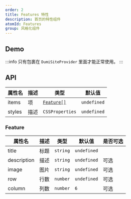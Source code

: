 ```yaml
---
order: 2
title: Features 特性
description: 首页的特性组件
atomId: Features
group: 风格化组件
---
```


## Demo

<code src="./demos/Features"></code>

:::info
只有包裹在 `DumiSiteProvider` 里面才能正常使用。
:::

## API

| 属性名 | 描述 | 类型                    | 默认值      |
| ------ | ---- | ----------------------- | ----------- |
| items  | 项   | [`Feature[]`](#feature) | `undefined` |
| styles | 描述 | `CSSProperties`         | `undefined` |

### Feature

| 属性名      | 描述 | 类型     | 默认值      | 是否可选 |
| ----------- | ---- | -------- | ----------- | -------- |
| title       | 标题 | `string` | `undefined` |          |
| description | 描述 | `string` | `undefined` | 可选     |
| image       | 图片 | `string` | `undefined` | 可选     |
| row         | 行数 | `number` | `undefined` | 可选     |
| column      | 列数 | `number` | `6`         | 可选     |
